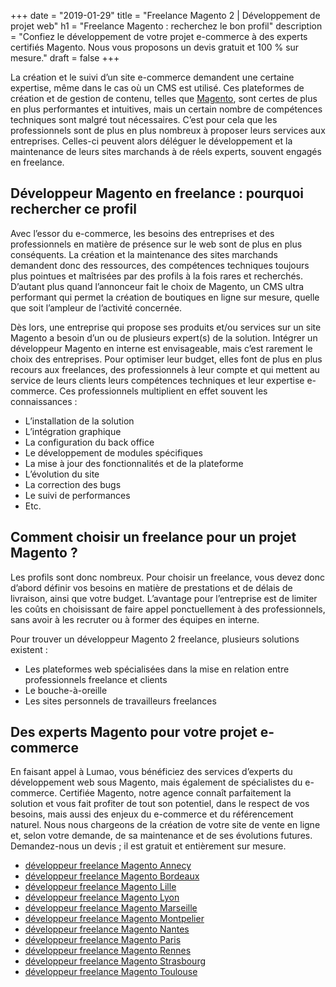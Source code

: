 +++
date = "2019-01-29"
title = "Freelance Magento 2 | Développement de projet web"
h1 = "Freelance Magento : recherchez le bon profil"
description = "Confiez le développement de votre projet e-commerce à des experts certifiés Magento. Nous vous proposons un devis gratuit et 100 % sur mesure."
draft = false
+++

La création et le suivi d’un site e-commerce demandent une certaine expertise, même dans le cas où un CMS est utilisé. Ces plateformes de création et de gestion de contenu, telles que [Magento](/ecommerce/cms/magento/), sont certes de plus en plus performantes et intuitives, mais un certain nombre de compétences techniques sont malgré tout nécessaires. C’est pour cela que les professionnels sont de plus en plus nombreux à proposer leurs services aux entreprises. Celles-ci peuvent alors déléguer le développement et la maintenance de leurs sites marchands à de réels experts, souvent engagés en freelance.

## Développeur Magento en freelance : pourquoi rechercher ce profil

Avec l’essor du e-commerce, les besoins des entreprises et des professionnels en matière de présence sur le web sont de plus en plus conséquents. La création et la maintenance des sites marchands demandent donc des ressources, des compétences techniques toujours plus pointues et maîtrisées par des profils à la fois rares et recherchés. D’autant plus quand l’annonceur fait le choix de Magento, un CMS ultra performant qui permet la création de boutiques en ligne sur mesure, quelle que soit l’ampleur de l’activité concernée.

Dès lors, une entreprise qui propose ses produits et/ou services sur un site Magento a besoin d’un ou de plusieurs expert(s) de la solution. Intégrer un développeur Magento en interne est envisageable, mais c’est rarement le choix des entreprises. Pour optimiser leur budget, elles font de plus en plus recours aux freelances, des professionnels à leur compte et qui mettent au service de leurs clients leurs compétences techniques et leur expertise e-commerce. Ces professionnels multiplient en effet souvent les connaissances :

-	L’installation de la solution
-	L’intégration graphique
-	La configuration du back office
-	Le développement de modules spécifiques
-	La mise à jour des fonctionnalités et de la plateforme
-	L’évolution du site
-	La correction des bugs
-	Le suivi de performances
-	Etc.

## Comment choisir un freelance pour un projet Magento ?

Les profils sont donc nombreux. Pour choisir un freelance, vous devez donc d’abord définir vos besoins en matière de prestations et de délais de livraison, ainsi que votre budget. L’avantage pour l’entreprise est de limiter les coûts en choisissant de faire appel ponctuellement à des professionnels, sans avoir à les recruter ou à former des équipes en interne.

Pour trouver un développeur Magento 2 freelance, plusieurs solutions existent :

-	Les plateformes web spécialisées dans la mise en relation entre professionnels freelance et clients
-	Le bouche-à-oreille
-	Les sites personnels de travailleurs freelances

## Des experts Magento pour votre projet e-commerce

En faisant appel à Lumao, vous bénéficiez des services d’experts du développement web sous Magento, mais également de spécialistes du e-commerce. Certifiée Magento, notre agence connaît parfaitement la solution et vous fait profiter de tout son potentiel, dans le respect de vos besoins, mais aussi des enjeux du e-commerce et du référencement naturel. Nous nous chargeons de la création de votre site de vente en ligne et, selon votre demande, de sa maintenance et de ses évolutions futures. Demandez-nous un devis ; il est gratuit et entièrement sur mesure.

- [développeur freelance Magento Annecy](/ecommerce/cms/magento/freelance/annecy/)
- [développeur freelance Magento Bordeaux](/ecommerce/cms/magento/freelance/bordeaux/)
- [développeur freelance Magento Lille](/ecommerce/cms/magento/freelance/lille/)
- [développeur freelance Magento Lyon](/ecommerce/cms/magento/freelance/lyon/)
- [développeur freelance Magento Marseille](/ecommerce/cms/magento/freelance/marseille/)
- [développeur freelance Magento Montpelier](/ecommerce/cms/magento/freelance/montpelier/)
- [développeur freelance Magento Nantes](/ecommerce/cms/magento/freelance/nantes/)
- [développeur freelance Magento Paris](/ecommerce/cms/magento/freelance/paris/)
- [développeur freelance Magento Rennes](/ecommerce/cms/magento/freelance/rennes/)
- [développeur freelance Magento Strasbourg](/ecommerce/cms/magento/freelance/strasbourg/)
- [développeur freelance Magento Toulouse](/ecommerce/cms/magento/freelance/toulouse/)
